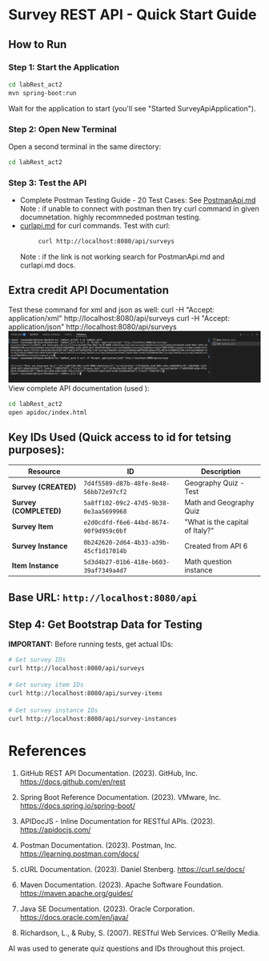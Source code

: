 # Survey REST API - Quick Start Guide

## How to Run

### Step 1: Start the Application

```bash
cd labRest_act2
mvn spring-boot:run
```

Wait for the application to start (you'll see "Started SurveyApiApplication").

### Step 2: Open New Terminal

Open a second terminal in the same directory:

```bash
cd labRest_act2
```

### Step 3: Test the API

- Complete Postman Testing Guide - 20 Test Cases: See [PostmanApi.md](./PostmanApi.md)
  Note : if unable to connect with postman then try curl command in given documnetation. highly recommneded postman testing.
- [curlapi.md](./curlapi.md) for curl commands.
  Test with curl:
  ```bash
       curl http://localhost:8080/api/surveys
  ```
  Note : if the link is not working search for PostmanApi.md and curlapi.md docs.

## Extra credit API Documentation

Test these command for xml and json as well:
curl -H "Accept: application/xml" http://localhost:8080/api/surveys
curl -H "Accept: application/json" http://localhost:8080/api/surveys
![alt text](image-12.png)
View complete API documentation (used ):

```bash
cd labRest_act2
open apidoc/index.html
```

## Key IDs Used (Quick access to id for tetsing purposes):

| Resource               | ID                                     | Description                     |
| ---------------------- | -------------------------------------- | ------------------------------- |
| **Survey (CREATED)**   | `7d4f5589-d87b-48fe-8e48-56bb72e97cf2` | Geography Quiz - Test           |
| **Survey (COMPLETED)** | `5a8ff102-09c2-47d5-9b38-0e3aa5699968` | Math and Geography Quiz         |
| **Survey Item**        | `e2d0cdfd-f6e6-44bd-8674-90f9d959c0bf` | "What is the capital of Italy?" |
| **Survey Instance**    | `0b242620-2d64-4b33-a39b-45cf1d17014b` | Created from API 6              |
| **Item Instance**      | `5d3d4b27-01b6-418e-b603-39af7349a4d7` | Math question instance          |

## Base URL: `http://localhost:8080/api`

## Step 4: Get Bootstrap Data for Testing

**IMPORTANT:** Before running tests, get actual IDs:

```bash
# Get survey IDs
curl http://localhost:8080/api/surveys

# Get survey item IDs
curl http://localhost:8080/api/survey-items

# Get survey instance IDs
curl http://localhost:8080/api/survey-instances
```

# References

1. GitHub REST API Documentation. (2023). GitHub, Inc. https://docs.github.com/en/rest

2. Spring Boot Reference Documentation. (2023). VMware, Inc. https://docs.spring.io/spring-boot/

3. APIDocJS - Inline Documentation for RESTful APIs. (2023). https://apidocjs.com/

4. Postman Documentation. (2023). Postman, Inc. https://learning.postman.com/docs/

5. cURL Documentation. (2023). Daniel Stenberg. https://curl.se/docs/

6. Maven Documentation. (2023). Apache Software Foundation. https://maven.apache.org/guides/

7. Java SE Documentation. (2023). Oracle Corporation. https://docs.oracle.com/en/java/

8. Richardson, L., & Ruby, S. (2007). RESTful Web Services. O'Reilly Media.

AI was used to generate quiz questions and IDs throughout this project.
